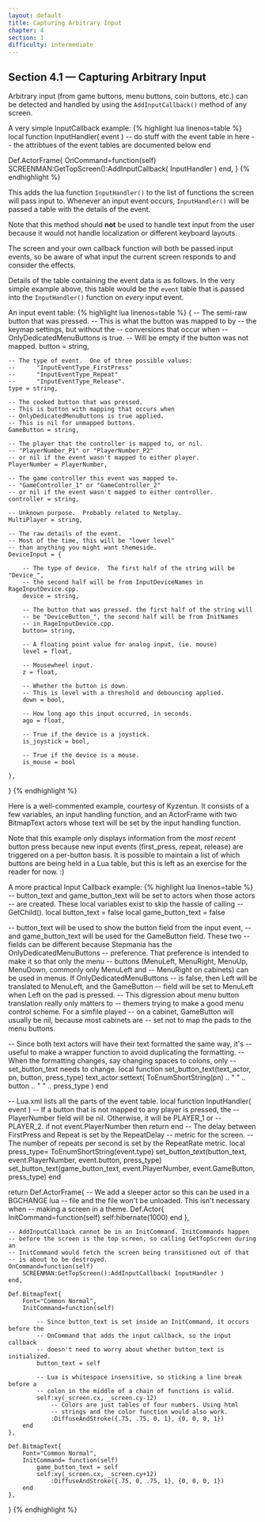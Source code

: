 ```yaml
---
layout: default
title: Capturing Arbitrary Input
chapter: 4
section: 1
difficulty: intermediate
---
```


## Section 4.1 &mdash; Capturing Arbitrary Input

Arbitrary input (from game buttons, menu buttons, coin buttons, etc.) can be detected and handled by using the `AddInputCallback()` method of any screen.


<span class="CodeExample-Title">A very simple InputCallback example:</span>
{% highlight lua linenos=table %}
local function InputHandler( event )
	-- do stuff with the event table in here
	-- the attribtues of the event tables are documented below
end

Def.ActorFrame{
	OnCommand=function(self)
		SCREENMAN:GetTopScreen():AddInputCallback( InputHandler )
	end,
}
{% endhighlight %}


This adds the lua function `InputHandler()` to the list of functions the screen will pass input to.  Whenever an input event occurs, `InputHandler()` will be passed a table with the details of the event.

<div class="panel callout radius">
Note that this method should <strong>not</strong> be used to handle text input from the user because it would not handle localization or different keyboard layouts.
</div>

The screen and your own callback function will both be passed input events, so be aware of what input the current screen responds to and consider the effects.

Details of the table containing the event data is as follows.  In the very simple example above, this table would be the `event` table that is passed into the `InputHandler()` function on *every* input event.

<span class="CodeExample-Title">An input event table:</span>
{% highlight lua linenos=table %}
{
	-- The semi-raw button that was pressed.
	-- This is what the button was mapped to by
	-- the keymap settings, but without the
	-- conversions that occur when
	-- OnlyDedicatedMenuButtons is true.
	-- Will be empty if the button was not mapped.
	button = string,

	-- The type of event.  One of three possible values:
	--		"InputEventType_FirstPress"
	--		"InputEventType_Repeat"
	--		"InputEventType_Release".
	type = string,

	-- The cooked button that was pressed.
	-- This is button with mapping that occurs when
	-- OnlyDedicatedMenuButtons is true applied.
	-- This is nil for unmapped buttons.
	GameButton = string,

	-- The player that the controller is mapped to, or nil.
	-- "PlayerNumber_P1" or "PlayerNumber_P2"
	-- or nil if the event wasn't mapped to either player. 
	PlayerNumber = PlayerNumber,

	-- The game controller this event was mapped to.
	-- "GameController_1" or "GameController_2"
	-- or nil if the event wasn't mapped to either controller.
	controller = string,

	-- Unknown purpose.  Probably related to Netplay.
	MultiPlayer = string,
	
	-- The raw details of the event.
	-- Most of the time, this will be "lower level"
	-- than anything you might want themeside.
	DeviceInput = {

		-- The type of device.  The first half of the string will be "Device_",
		-- the second half will be from InputDeviceNames in RageInputDevice.cpp.
		device = string,

		-- The button that was pressed. the first half of the string will
		-- be "DeviceButton_", the second half will be from InitNames
		-- in RageInputDevice.cpp.
		button= string,

		-- A floating point value for analog input, (ie. mouse)
		level = float,

		-- Mousewheel input.
		z = float,

		-- Whether the button is down.
		-- This is level with a threshold and debouncing applied.
		down = bool,

		-- How long ago this input occurred, in seconds.
		ago = float,

		-- True if the device is a joystick.
		is_joystick = bool,

		-- True if the device is a mouse.
		is_mouse = bool

	},
}
{% endhighlight %}


Here is a well-commented example, courtesy of Kyzentun.   It consists of a few variables, an input handling function, and an ActorFrame with two BitmapText actors whose text will be set by the input handling function.

Note that this example only displays information from the *most recent* button press because new input events (first_press, repeat, release) are triggered on a per-button basis.   It is possible to maintain a list of which buttons are being held in a Lua table, but this is left as an exercise for the reader for now. :)

<span class="CodeExample-Title">A more practical Input Callback example:</span>
{% highlight lua linenos=table %}
-- button_text and game_button_text will be set to actors when those actors
-- are created. These local variables exist to skip the hassle of calling
-- GetChild().
local button_text = false
local game_button_text = false

-- button_text will be used to show the button field from the input event,
-- and game_button_text will be used for the GameButton field.	These two
-- fields can be different because Stepmania has the OnlyDedicatedMenuButtons
-- preference.	That preference is intended to make it so that only the menu
-- buttons (MenuLeft, MenuRight, MenuUp, MenuDown, commonly only MenuLeft and
-- MenuRight on cabinets) can be used in menus.	 If OnlyDedicatedMenuButtons
-- is false, then Left will be translated to MenuLeft, and the GameButton
-- field will be set to MenuLeft when Left on the pad is pressed.
-- This digression about menu button translation really only matters to
-- themers trying to make a good menu control scheme.	For a simfile played
-- on a cabinet, GameButton will usually be nil, because most cabinets are
-- set not to map the pads to the menu buttons.

-- Since both text actors will have their text formatted the same way, it's
-- useful to make a wrapper function to avoid duplicating the formatting.
-- When the formatting changes, say changing spaces to colons, only
-- set_button_text needs to change.
local function set_button_text(text_actor, pn, button, press_type)
	text_actor:settext( ToEnumShortString(pn) .. " " .. button .. " " .. press_type )
end

-- Lua.xml lists all the parts of the event table.
local function InputHandler( event )
	-- If a button that is not mapped to any player is pressed, the
	-- PlayerNumber field will be nil.	Otherwise, it will be PLAYER_1 or
	-- PLAYER_2.
	if not event.PlayerNumber then return end
	-- The delay between FirstPress and Repeat is set by the RepeatDelay
	-- metric for the screen.
	-- The number of repeats per second is set by the RepeatRate metric.
	local press_type= ToEnumShortString(event.type)
	set_button_text(button_text, event.PlayerNumber, event.button, press_type)
	set_button_text(game_button_text, event.PlayerNumber, event.GameButton, press_type)
end

return Def.ActorFrame{
	-- We add a sleeper actor so this can be used in a BGCHANGE lua
	-- file and the file won't be unloaded.	This isn't necessary when
	-- making a screen in a theme.
	Def.Actor{
		InitCommand=function(self)
			self:hibernate(1000)
		end
	},


	-- AddInputCallback cannot be in an InitCommand. InitCommands happen
	-- before the screen is the top screen, so calling GetTopScreen during an
	-- InitCommand would fetch the screen being transitioned out of that
	-- is about to be destroyed.
	OnCommand=function(self)
		SCREENMAN:GetTopScreen():AddInputCallback( InputHandler )
	end,

	Def.BitmapText{
		Font="Common Normal",
		InitCommand=function(self)

			-- Since button_text is set inside an InitCommand, it occurs before the
			-- OnCommand that adds the input callback, so the input callback
			-- doesn't need to worry about whether button_text is initialized.
			button_text = self

			-- Lua is whitespace insensitive, so sticking a line break before a
			-- colon in the middle of a chain of functions is valid.
			self:xy(_screen.cx, _screen.cy-12)
				-- Colors are just tables of four numbers. Using html
				-- strings and the color function would also work.
				:DiffuseAndStroke({.75, .75, 0, 1}, {0, 0, 0, 1})
		end
	},

	Def.BitmapText{
		Font="Common Normal",
		InitCommand= function(self)
			game_button_text = self
			self:xy(_screen.cx, _screen.cy+12)
				:DiffuseAndStroke({.75, 0, .75, 1}, {0, 0, 0, 1})
		end
	},
}
{% endhighlight %}